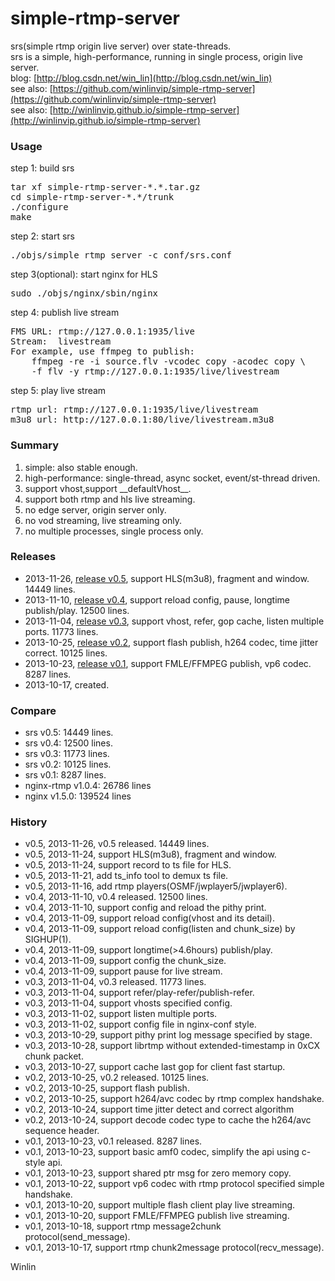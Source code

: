 simple-rtmp-server
==================

srs(simple rtmp origin live server) over state-threads.<br/>
srs is a simple, high-performance, running in single process, origin live server.<br/>
blog: [http://blog.csdn.net/win_lin](http://blog.csdn.net/win_lin) <br/>
see also: [https://github.com/winlinvip/simple-rtmp-server](https://github.com/winlinvip/simple-rtmp-server) <br/>
see also: [http://winlinvip.github.io/simple-rtmp-server](http://winlinvip.github.io/simple-rtmp-server)

### Usage
step 1: build srs <br/>
<pre>
tar xf simple-rtmp-server-*.*.tar.gz
cd simple-rtmp-server-*.*/trunk
./configure
make
</pre>
step 2: start srs <br/>
<pre>
./objs/simple_rtmp_server -c conf/srs.conf
</pre>
step 3(optional): start nginx for HLS <br/>
<pre>
sudo ./objs/nginx/sbin/nginx
</pre>
step 4: publish live stream <br/>
<pre>
FMS URL: rtmp://127.0.0.1:1935/live
Stream:  livestream
For example, use ffmpeg to publish:
    ffmpeg -re -i source.flv -vcodec copy -acodec copy \
    -f flv -y rtmp://127.0.0.1:1935/live/livestream
</pre>
step 5: play live stream <br/>
<pre>
rtmp url: rtmp://127.0.0.1:1935/live/livestream
m3u8 url: http://127.0.0.1:80/live/livestream.m3u8
</pre>

### Summary
1. simple: also stable enough.<br/>
2. high-performance: single-thread, async socket, event/st-thread driven.<br/>
3. support vhost,support \_\_defaultVhost\_\_.<br/>
4. support both rtmp and hls live streaming.<br/>
5. no edge server, origin server only.<br/>
6. no vod streaming, live streaming only.<br/>
7. no multiple processes, single process only.<br/>

### Releases
* 2013-11-26, [release v0.5](https://github.com/winlinvip/simple-rtmp-server/releases/tag/0.5), support HLS(m3u8), fragment and window. 14449 lines.<br/>
* 2013-11-10, [release v0.4](https://github.com/winlinvip/simple-rtmp-server/releases/tag/0.4), support reload config, pause, longtime publish/play. 12500 lines.<br/>
* 2013-11-04, [release v0.3](https://github.com/winlinvip/simple-rtmp-server/releases/tag/0.3), support vhost, refer, gop cache, listen multiple ports. 11773 lines.<br/>
* 2013-10-25, [release v0.2](https://github.com/winlinvip/simple-rtmp-server/releases/tag/0.2), support flash publish, h264 codec, time jitter correct. 10125 lines.<br/>
* 2013-10-23, [release v0.1](https://github.com/winlinvip/simple-rtmp-server/releases/tag/0.1), support FMLE/FFMPEG publish, vp6 codec. 8287 lines.<br/>
* 2013-10-17, created.<br/>

### Compare
* srs v0.5: 14449 lines.<br/>
* srs v0.4: 12500 lines.<br/>
* srs v0.3: 11773 lines.<br/>
* srs v0.2: 10125 lines.<br/>
* srs v0.1: 8287 lines.<br/>
* nginx-rtmp v1.0.4: 26786 lines <br/>
* nginx v1.5.0: 139524 lines <br/>

### History
* v0.5, 2013-11-26, v0.5 released. 14449 lines.
* v0.5, 2013-11-24, support HLS(m3u8), fragment and window.
* v0.5, 2013-11-24, support record to ts file for HLS.
* v0.5, 2013-11-21, add ts_info tool to demux ts file.
* v0.5, 2013-11-16, add rtmp players(OSMF/jwplayer5/jwplayer6).
* v0.4, 2013-11-10, v0.4 released. 12500 lines.
* v0.4, 2013-11-10, support config and reload the pithy print.
* v0.4, 2013-11-09, support reload config(vhost and its detail).
* v0.4, 2013-11-09, support reload config(listen and chunk_size) by SIGHUP(1).
* v0.4, 2013-11-09, support longtime(>4.6hours) publish/play.
* v0.4, 2013-11-09, support config the chunk_size.
* v0.4, 2013-11-09, support pause for live stream.
* v0.3, 2013-11-04, v0.3 released. 11773 lines.
* v0.3, 2013-11-04, support refer/play-refer/publish-refer.
* v0.3, 2013-11-04, support vhosts specified config.
* v0.3, 2013-11-02, support listen multiple ports.
* v0.3, 2013-11-02, support config file in nginx-conf style.
* v0.3, 2013-10-29, support pithy print log message specified by stage.
* v0.3, 2013-10-28, support librtmp without extended-timestamp in 0xCX chunk packet.
* v0.3, 2013-10-27, support cache last gop for client fast startup.
* v0.2, 2013-10-25, v0.2 released. 10125 lines.
* v0.2, 2013-10-25, support flash publish.
* v0.2, 2013-10-25, support h264/avc codec by rtmp complex handshake.
* v0.2, 2013-10-24, support time jitter detect and correct algorithm
* v0.2, 2013-10-24, support decode codec type to cache the h264/avc sequence header.
* v0.1, 2013-10-23, v0.1 released. 8287 lines.
* v0.1, 2013-10-23, support basic amf0 codec, simplify the api using c-style api.
* v0.1, 2013-10-23, support shared ptr msg for zero memory copy.
* v0.1, 2013-10-22, support vp6 codec with rtmp protocol specified simple handshake.
* v0.1, 2013-10-20, support multiple flash client play live streaming.
* v0.1, 2013-10-20, support FMLE/FFMPEG publish live streaming.
* v0.1, 2013-10-18, support rtmp message2chunk protocol(send\_message).
* v0.1, 2013-10-17, support rtmp chunk2message protocol(recv\_message).

Winlin
